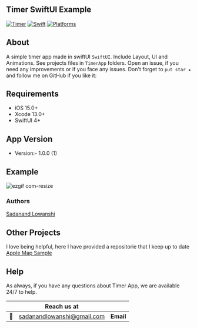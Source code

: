 ## Timer SwiftUI Example
[![Timer](https://img.shields.io/badge/Timer-4BC51D.svg?style=flat)](https://github.com/luckyhexalitics/TimerApp)
[![Swift](https://img.shields.io/badge/SwiftUI-4_5-orange?style=flat-square)](https://img.shields.io/badge/SwiftUI-4_5-Orange?style=flat-square)
[![Platforms](https://img.shields.io/badge/Platforms-macOS_iOS_tvOS_iPad_visionOS-yellowgreen?style=flat-square)](https://img.shields.io/badge/Platforms-macOS_iOS_tvOS_iPad_visionOS-yellowgreen?style=flat-square)

## About

A simple timer app made in swiftUI `SwiftUI`. Include Layout, UI and Animations.
See projects files in `TimerApp` folders. Open an issue, if you need any improvements or if you face any issues.
Don't forget to `put star ★` and follow me on GitHub if you like it:

## Requirements
- iOS 15.0+
- Xcode 13.0+
- SwiftUI 4+

## App Version
- Version:- 1.0.0 (1)


## Example
![ezgif com-resize](https://github.com/luckyhexalitics/TimerApp/assets/101097766/181a6b59-f25f-4e94-a54b-0ec49f4b7491)


### Authors
[Sadanand Lowanshi](https://github.com/sadanand-lowanshi)

## Other Projects

I love being helpful, here I have provided a repositorie that I keep up to date [ Apple Map Sample](https://github.com/hexalitics/AppleMapsSample)


## Help
As always, if you have any questions about Timer App, we are available 24/7 to help.

| | Reach us at | |
--- |:---:|:---:
📧 | sadanandlowanshi@gmail.com | **Email**

